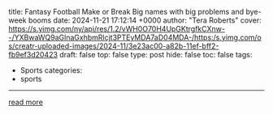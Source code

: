 title: Fantasy Football Make or Break Big names with big problems and bye-week booms
date: 2024-11-21 17:12:14 +0000
author: "Tera Roberts"
cover: https://s.yimg.com/ny/api/res/1.2/vWH0O70H4UpGKtrgfkCXnw--/YXBwaWQ9aGlnaGxhbmRlcjt3PTEyMDA7aD04MDA-/https:/s.yimg.com/os/creatr-uploaded-images/2024-11/3e23ac00-a82b-11ef-bff2-fb9ef3d20423
draft: false
top: false
type: post
hide: false
toc: false
tags:
  - Sports
categories:
  - sports
---



[read more](https://sports.yahoo.com/fantasy-football-make-or-break-big-names-with-big-problems-and-bye-week-booms-171213409.html)
